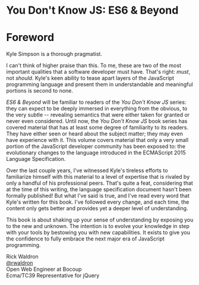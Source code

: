 # You Don't Know JS: ES6 & Beyond
# Foreword

Kyle Simpson is a thorough pragmatist.

I can't think of higher praise than this. To me, these are two of the most important qualities that a software developer must have. That's right: *must*, not *should*. Kyle's keen ability to tease apart layers of the JavaScript programming language and present them in understandable and meaningful portions is second to none.

*ES6 & Beyond* will be familiar to readers of the *You Don't Know JS* series:  they can expect to be deeply immersed in everything from the obvious, to the very subtle -- revealing semantics that were either taken for granted or never even considered. Until now, the *You Don't Know JS* book series has covered material that has at least some degree of familiarity to its readers. They have either seen or heard about the subject matter; they may even have experience with it. This volume covers material that only a very small portion of the JavaScript developer community has been exposed to: the  evolutionary changes to the language introduced in the ECMAScript 2015 Language Specification.

Over the last couple years, I've witnessed Kyle's tireless efforts to familiarize himself with this material to a level of expertise that is rivaled by only a handful of his professional peers. That's quite a feat, considering that at the time of this writing, the language specification document hasn't been formally published! But what I've said is true, and I've read every word that Kyle's written for this book. I've followed every change, and each time, the content only gets better and provides yet a deeper level of understanding.

This book is about shaking up your sense of understanding by exposing you to the new and unknown. The intention is to evolve your knowledge in step with your tools by bestowing you with new capabilities. It exists to give you the confidence to fully embrace the next major era of JavaScript programming.

Rick Waldron<br>
[@rwaldron](http://twitter.com/rwaldron)<br>
Open Web Engineer at Bocoup<br>
Ecma/TC39 Representative for jQuery
